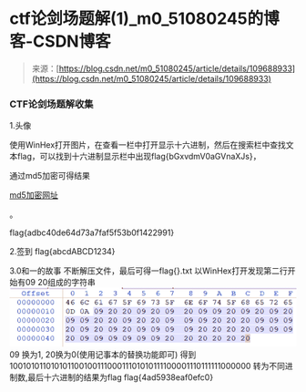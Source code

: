 <!--yml
category: 未分类
date: 2022-04-26 14:22:17
-->

# ctf论剑场题解(1)_m0_51080245的博客-CSDN博客

> 来源：[https://blog.csdn.net/m0_51080245/article/details/109688933](https://blog.csdn.net/m0_51080245/article/details/109688933)

### CTF论剑场题解收集

1.头像

使用WinHex打开图片，在查看一栏中打开显示十六进制，然后在搜索栏中查找文本flag，可以找到十六进制显示栏中出现flag{bGxvdmV0aGVnaXJs}，

通过md5加密可得结果

[md5加密网址](https://www.cmd5.com/)

。

flag{adbc40de64d73a7faf5f53b0f1422991}

2.签到
flag{abcdABCD1234}

3.0和一的故事
不断解压文件，最后可得一flag{}.txt
以WinHex打开发现第二行开始有09 20组成的字符串
![在这里插入图片描述](img/fba47d3b34dd95dc058fadb35704ac06.png)
09 换为1, 20换为0(使用记事本的替换功能即可)
得到10010101101010110010011100011101010111100001110111111000000
转为不同进制数,最后十六进制的结果为flag
flag{4ad5938eaf0efc0}